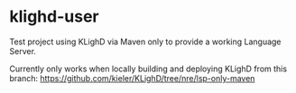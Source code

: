 # klighd-user
Test project using KLighD via Maven only to provide a working Language Server.


Currently only works when locally building and deploying KLighD from this branch: https://github.com/kieler/KLighD/tree/nre/lsp-only-maven

